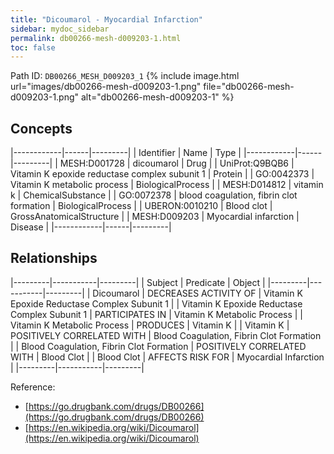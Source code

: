 ```yaml
---
title: "Dicoumarol - Myocardial Infarction"
sidebar: mydoc_sidebar
permalink: db00266-mesh-d009203-1.html
toc: false 
---
```



Path ID: `DB00266_MESH_D009203_1`
{% include image.html url="images/db00266-mesh-d009203-1.png" file="db00266-mesh-d009203-1.png" alt="db00266-mesh-d009203-1" %}

## Concepts

|------------|------|---------|
| Identifier | Name | Type    |
|------------|------|---------|
| MESH:D001728 | dicoumarol | Drug |
| UniProt:Q9BQB6 | Vitamin K epoxide reductase complex subunit 1 | Protein |
| GO:0042373 | Vitamin K metabolic process | BiologicalProcess |
| MESH:D014812 | vitamin k | ChemicalSubstance |
| GO:0072378 | blood coagulation, fibrin clot formation | BiologicalProcess |
| UBERON:0010210 | Blood clot | GrossAnatomicalStructure |
| MESH:D009203 | Myocardial infarction | Disease |
|------------|------|---------|

## Relationships

|---------|-----------|---------|
| Subject | Predicate | Object  |
|---------|-----------|---------|
| Dicoumarol | DECREASES ACTIVITY OF | Vitamin K Epoxide Reductase Complex Subunit 1 |
| Vitamin K Epoxide Reductase Complex Subunit 1 | PARTICIPATES IN | Vitamin K Metabolic Process |
| Vitamin K Metabolic Process | PRODUCES | Vitamin K |
| Vitamin K | POSITIVELY CORRELATED WITH | Blood Coagulation, Fibrin Clot Formation |
| Blood Coagulation, Fibrin Clot Formation | POSITIVELY CORRELATED WITH | Blood Clot |
| Blood Clot | AFFECTS RISK FOR | Myocardial Infarction |
|---------|-----------|---------|

Reference: 
  - [https://go.drugbank.com/drugs/DB00266](https://go.drugbank.com/drugs/DB00266)
  - [https://en.wikipedia.org/wiki/Dicoumarol](https://en.wikipedia.org/wiki/Dicoumarol)
